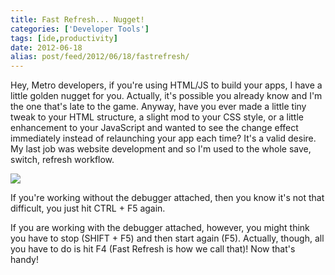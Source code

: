 ```yaml
---
title: Fast Refresh... Nugget!
categories: ['Developer Tools']
tags: [ide,productivity]
date: 2012-06-18
alias: post/feed/2012/06/18/fastrefresh/
---
```


Hey, Metro developers, if you're using HTML/JS to build your apps, I have a little golden nugget for you. Actually, it's possible you already know and I'm the one that's late to the game. Anyway, have you ever made a little tiny tweak to your HTML structure, a slight mod to your CSS style, or a little enhancement to your JavaScript and wanted to see the change effect immediately instead of relaunching your app each time? It's a valid desire. My last job was website development and so I'm used to the whole save, switch, refresh workflow.

![](/files/fastrefresh_01.png)

If you're working without the debugger attached, then you know it's not that difficult, you just hit CTRL + F5 again.

If you are working with the debugger attached, however, you might think you have to stop (SHIFT + F5) and then start again (F5). Actually, though, all you have to do is hit F4 (Fast Refresh is how we call that)! Now that's handy!